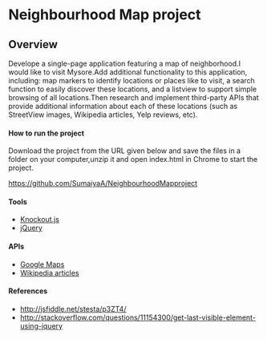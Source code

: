 # Neighbourhood Map project

## Overview

 Develope a single-page application featuring a map of neighborhood.I would like to visit Mysore.Add additional functionality to this application, including: map markers to identify locations or places like to visit, a search function to easily discover these locations, and a listview to support simple browsing of all locations.Then research and implement third-party APIs that provide additional information about each of these locations (such as StreetView images, Wikipedia articles, Yelp reviews, etc).

#### How to run the project

Download the project from the URL given below and save the files in a folder on your computer,unzip it and open index.html in Chrome to start the project.

https://github.com/SumaiyaA/NeighbourhoodMapproject

#### Tools

* [Knockout.js](http://knockoutjs.com/)
* [jQuery](http://jquery.com)

#### APIs

* [Google Maps](https://developers.google.com/maps/)
* [Wikipedia articles](https://en.wikipedia.org/wiki/)

#### References
* http://jsfiddle.net/stesta/p3ZT4/
* http://stackoverflow.com/questions/11154300/get-last-visible-element-using-jquery
